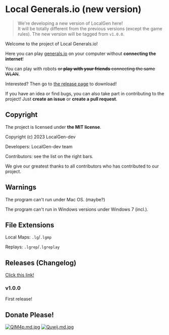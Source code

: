 # Local Generals.io (new version)

> We're developing a new version of LocalGen here!  
> It will be totally different from the previous versions (except the game rules).
> The new version will be tagged from `v1.0.0`.

Welcome to the project of Local Generals.io!

Here you can play [generals.io](http://generals.io) on your computer without **connecting the internet**!

You can play with robots ~~or **play with your friends** connecting the same WLAN~~.

Interested? Then go to [the release page](http://github.com/LocalGen-dev/LocalGen-new/releases) to download!

If you have an idea or find bugs, you can also take part in contributing to the project! Just **create an issue** or **create a pull request**.

## Copyright

The project is licensed under **the MIT license**.

Copyright (c) 2023 LocalGen-dev

Developers: LocalGen-dev team

Contributors: see the list on the right bars.

We give our greatest thanks to all contributors who has contributed to our project.

## Warnings

The program can't run under Mac OS. (maybe?)

The program can't run in Windows versions under Windows 7 (incl.).

## File Extensions

Local Maps: `.lg`/`.lgmp`

Replays: `.lgrep`/`.lgreplay`

## Releases (Changelog)

[Click this link!](http://github.com/LocalGen-dev/LocalGen-new/releases)

### v1.0.0

First release!

## Donate Please!

[![QIM4p.md.jpg](https://i.imgtg.com/2023/01/19/QIM4p.md.jpg)](https://imgtg.com/image/QIM4p)
[![Quwij.md.jpg](https://i.imgtg.com/2023/01/19/Quwij.md.jpg)](https://imgtg.com/image/Quwij)
